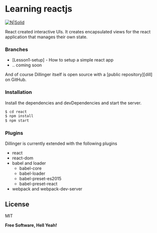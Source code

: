 # Learning reactjs

[![N|Solid](http://img.crx4chrome.com/4f/46/55/jaaklebbenondhkanegppccanebkdjlh-icon.png)](https://facebook.github.io/react/)

React created interactive UIs. It creates encapsulated views for the react application that manages their own state.

### Branches
* [Lesson1-setup] - How to setup a simple react app
* ..  coming soon

And of course Dillinger itself is open source with a [public repository][dill]
 on GitHub.

### Installation
Install the dependencies and devDependencies and start the server.

```sh
$ cd react
$ npm install
$ npm start
```

### Plugins

Dillinger is currently extended with the following plugins

* react
* react-dom
* babel and loader
    * babel-core
    * babel-loader
    * babel-preset-es2015
    * babel-preset-react
* webpack and webpack-dev-server

License
----

MIT


**Free Software, Hell Yeah!**
